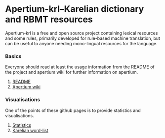 # Apertium-krl–Karelian dictionary and RBMT resources

Apertium-krl is a free and open source project containing lexical resources
and some rules, primarily developed for rule-based machine translation, but
can be useful to anyone needing mono-lingual resources for the language.

### Basics

Everyone should read at least the usage information from the README of the
project and apertium wiki for further information on apertium.

1. [README](https://github.com/apertium/apertium-krl#README)
1. [Apertium wiki](https://wiki.apertium.org)

### Visualisations

One of the points of these github pages is to provide statistics and
visualisations.

1. [Statistics](statistics.html)
1. [Karelian word-list](apertium-krl.krl.lexc.html)

<!-- vim: set ft=markdown -->

